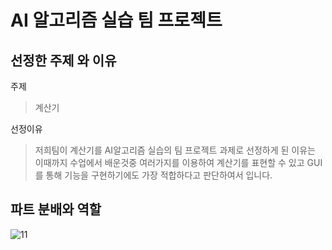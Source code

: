 # AI 알고리즘 실습 팀 프로젝트
## 선정한 주제 와 이유
주제
> 계산기


선정이유
> 저희팀이 계산기를 AI알고리즘 실습의 팀 프로젝트 과제로 선정하게 된 이유는 이때까지 수업에서 배운것중 여러가지를 이용하여 계산기를 표현할 수 있고 GUI를 통해 기능을 구현하기에도 가장 적합하다고 판단하여서 입니다.
## 파트 분배와 역할
![11](https://user-images.githubusercontent.com/89117576/140930346-2469577f-3d35-43da-a9f4-28496dc12fbb.PNG)
